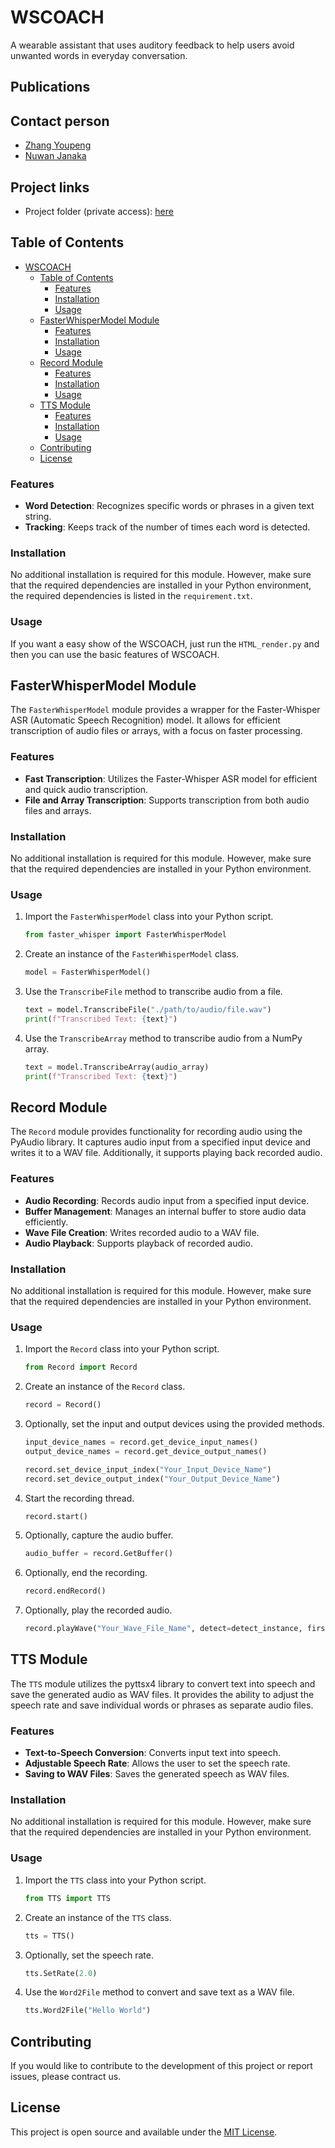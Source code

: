 # WSCOACH
A wearable assistant that uses auditory feedback to help users avoid unwanted words in everyday conversation.

## Publications

## Contact person
- [Zhang Youpeng]()
- [Nuwan Janaka](https://synteraction.org/our-team)

## Project links
- Project folder (private access): [here](https://drive.google.com/drive/folders/1KnIMTrzVriC6w6rprHvBf-fmTV05ISWJ)

## Table of Contents

- [WSCOACH](#wscoach)
  - [Table of Contents](#table-of-contents)
    - [Features](#features)
    - [Installation](#installation)
    - [Usage](#usage)
  - [FasterWhisperModel Module](#fasterwhispermodel-module)
    - [Features](#features-1)
    - [Installation](#installation-1)
    - [Usage](#usage-1)
  - [Record Module](#record-module)
    - [Features](#features-2)
    - [Installation](#installation-2)
    - [Usage](#usage-2)
  - [TTS Module](#tts-module)
    - [Features](#features-3)
    - [Installation](#installation-3)
    - [Usage](#usage-3)
  - [Contributing](#contributing)
  - [License](#license)

### Features

- **Word Detection**: Recognizes specific words or phrases in a given text string.
- **Tracking**: Keeps track of the number of times each word is detected.

### Installation

No additional installation is required for this module. However, make sure that the required dependencies are installed in your Python environment, the required dependencies is listed in the `requirement.txt`.

### Usage

If you want a easy show of the WSCOACH, just run the `HTML_render.py` and then you can use the basic features of WSCOACH.

## FasterWhisperModel Module

The `FasterWhisperModel` module provides a wrapper for the Faster-Whisper ASR (Automatic Speech Recognition) model. It allows for efficient transcription of audio files or arrays, with a focus on faster processing.

### Features

- **Fast Transcription**: Utilizes the Faster-Whisper ASR model for efficient and quick audio transcription.
- **File and Array Transcription**: Supports transcription from both audio files and arrays.

### Installation

No additional installation is required for this module. However, make sure that the required dependencies are installed in your Python environment.

### Usage

1. Import the `FasterWhisperModel` class into your Python script.

   ```python
   from faster_whisper import FasterWhisperModel
   ```
2. Create an instance of the `FasterWhisperModel` class.

   ```python
   model = FasterWhisperModel()
   ```
3. Use the `TranscribeFile` method to transcribe audio from a file.

   ```python
   text = model.TranscribeFile("./path/to/audio/file.wav")
   print(f"Transcribed Text: {text}")
   ```
4. Use the `TranscribeArray` method to transcribe audio from a NumPy array.

   ```python
   text = model.TranscribeArray(audio_array)
   print(f"Transcribed Text: {text}")
   ```

## Record Module

The `Record` module provides functionality for recording audio using the PyAudio library. It captures audio input from a specified input device and writes it to a WAV file. Additionally, it supports playing back recorded audio.

### Features

- **Audio Recording**: Records audio input from a specified input device.
- **Buffer Management**: Manages an internal buffer to store audio data efficiently.
- **Wave File Creation**: Writes recorded audio to a WAV file.
- **Audio Playback**: Supports playback of recorded audio.

### Installation

No additional installation is required for this module. However, make sure that the required dependencies are installed in your Python environment.

### Usage

1. Import the `Record` class into your Python script.

   ```python
   from Record import Record
   ```
2. Create an instance of the `Record` class.

   ```python
   record = Record()
   ```
3. Optionally, set the input and output devices using the provided methods.

   ```python
   input_device_names = record.get_device_input_names()
   output_device_names = record.get_device_output_names()

   record.set_device_input_index("Your_Input_Device_Name")
   record.set_device_output_index("Your_Output_Device_Name")
   ```
4. Start the recording thread.

   ```python
   record.start()
   ```
5. Optionally, capture the audio buffer.

   ```python
   audio_buffer = record.GetBuffer()
   ```
6. Optionally, end the recording.

   ```python
   record.endRecord()
   ```
7. Optionally, play the recorded audio.

   ```python
   record.playWave("Your_Wave_File_Name", detect=detect_instance, first_name="Your_First_Name")
   ```

## TTS Module

The `TTS` module utilizes the pyttsx4 library to convert text into speech and save the generated audio as WAV files. It provides the ability to adjust the speech rate and save individual words or phrases as separate audio files.

### Features

- **Text-to-Speech Conversion**: Converts input text into speech.
- **Adjustable Speech Rate**: Allows the user to set the speech rate.
- **Saving to WAV Files**: Saves the generated speech as WAV files.

### Installation

No additional installation is required for this module. However, make sure that the required dependencies are installed in your Python environment.

### Usage

1. Import the `TTS` class into your Python script.

   ```python
   from TTS import TTS
   ```
2. Create an instance of the `TTS` class.

   ```python
   tts = TTS()
   ```
3. Optionally, set the speech rate.

   ```python
   tts.SetRate(2.0)
   ```
4. Use the `Word2File` method to convert and save text as a WAV file.

   ```python
   tts.Word2File("Hello World")
   ```

## Contributing

If you would like to contribute to the development of this project or report issues, please contract us.

## License

This project is open source and available under the [MIT License]().
